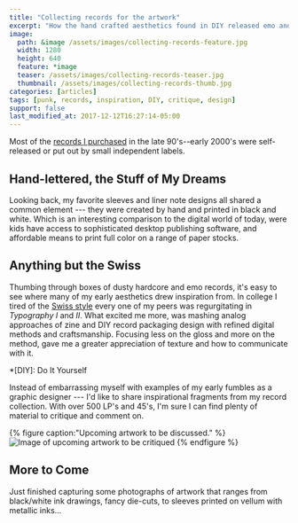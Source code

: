 ```yaml
---
title: "Collecting records for the artwork"
excerpt: "How the hand crafted aesthetics found in DIY released emo and hardcore records started my collecting addiction."
image: 
  path: &image /assets/images/collecting-records-feature.jpg
  width: 1280
  height: 640
  feature: *image
  teaser: /assets/images/collecting-records-teaser.jpg
  thumbnail: /assets/images/collecting-records-thumb.jpg
categories: [articles]
tags: [punk, records, inspiration, DIY, critique, design]
support: false
last_modified_at: 2017-12-12T16:27:14-05:00
---
```


Most of the [records I purchased](http://www.recordnerd.com/lists/bleedsapathy) in the late 90's--early 2000's were self-released or put out by small independent labels. 

## Hand-lettered, the Stuff of My Dreams

Looking back, my favorite sleeves and liner note designs all shared a common element --- they were created by hand and printed in black and white. Which is an interesting comparison to the digital world of today, were kids have access to sophisticated desktop publishing software, and affordable means to print full color on a range of paper stocks.

## Anything but the Swiss

Thumbing through boxes of dusty hardcore and emo records, it's easy to see where many of my early aesthetics drew inspiration from. In college I tired of the [Swiss style](https://en.wikipedia.org/wiki/International_Typographic_Style "International Typographic Style") every one of my peers was regurgitating in *Typography I* and *II*. What excited me more, was mashing analog approaches of zine and DIY record packaging design with refined digital methods and craftsmanship. Focusing less on the gloss and more on the method, gave me a greater appreciation of texture and how to communicate with it.

*[DIY]: Do It Yourself

Instead of embarrassing myself with examples of my early fumbles as a graphic designer --- I'd like to share inspirational fragments from my record collection. With over 500 LP's and 45's, I'm sure I can find plenty of material to critique and comment on.

{% figure caption:"Upcoming artwork to be discussed." %}
![Image of upcoming artwork to be critiqued](/assets/images/record-art-teaser-620x217.jpg)
{% endfigure %}

## More to Come

Just finished capturing some photographs of artwork that ranges from black/white ink drawings, fancy die-cuts, to sleeves printed on vellum with metallic inks...
